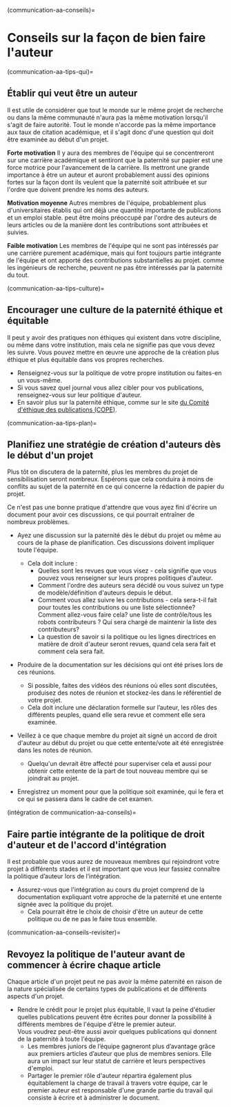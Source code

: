 (communication-aa-conseils)=
# Conseils sur la façon de bien faire l'auteur

(communication-aa-tips-qui)=
## Établir qui veut être un auteur

Il est utile de considérer que tout le monde sur le même projet de recherche ou dans la même communauté n'aura pas la même motivation lorsqu'il s'agit de faire autorité. Tout le monde n'accorde pas la même importance aux taux de citation académique, et il s'agit donc d'une question qui doit être examinée au début d'un projet.

**Forte motivation** Il y aura des membres de l'équipe qui se concentreront sur une carrière académique et sentiront que la paternité sur papier est une force motrice pour l'avancement de la carrière. Ils mettront une grande importance à être un auteur et auront probablement aussi des opinions fortes sur la façon dont ils veulent que la paternité soit attribuée et sur l'ordre que doivent prendre les noms des auteurs.

**Motivation moyenne** Autres membres de l'équipe, probablement plus d'universitaires établis qui ont déjà une quantité importante de publications et un emploi stable. peut être moins préoccupé par l'ordre des auteurs de leurs articles ou de la manière dont les contributions sont attribuées et suivies.

**Faible motivation** Les membres de l'équipe qui ne sont pas intéressés par une carrière purement académique, mais qui font toujours partie intégrante de l'équipe et ont apporté des contributions substantielles au projet. comme les ingénieurs de recherche, peuvent ne pas être intéressés par la paternité du tout.

(communication-aa-tips-culture)=
## Encourager une culture de la paternité éthique et équitable
Il peut y avoir des pratiques non éthiques qui existent dans votre discipline, ou même dans votre institution, mais cela ne signifie pas que vous devez les suivre. Vous pouvez mettre en œuvre une approche de la création plus éthique et plus équitable dans vos propres recherches.

* Renseignez-vous sur la politique de votre propre institution ou faites-en un vous-même.
* Si vous savez quel journal vous allez cibler pour vos publications, renseignez-vous sur leur politique d'auteur.
* En savoir plus sur la paternité éthique, comme sur le site [du Comité d'éthique des publications (COPE)](https://publicationethics.org/).

(communication-aa-tips-plan)=
## Planifiez une stratégie de création d'auteurs dès le début d'un projet
Plus tôt on discutera de la paternité, plus les membres du projet de sensibilisation seront nombreux. Espérons que cela conduira à moins de conflits au sujet de la paternité en ce qui concerne la rédaction de papier du projet.

Ce n'est pas une bonne pratique d'attendre que vous ayez fini d'écrire un document pour avoir ces discussions, ce qui pourrait entraîner de nombreux problèmes.

* Ayez une discussion sur la paternité dès le début du projet ou même au cours de la phase de planification. Ces discussions doivent impliquer toute l'équipe.
    * Cela doit inclure :
        * Quelles sont les revues que vous visez - cela signifie que vous pouvez vous renseigner sur leurs propres politiques d'auteur.
        * Comment l'ordre des auteurs sera décidé ou vous suivez un type de modèle/définition d'auteurs depuis le début.
        * Comment vous allez suivre les contributions - cela sera-t-il fait pour toutes les contributions ou une liste sélectionnée? Comment allez-vous faire cela? une liste de contrôle/tous les robots contributeurs ? Qui sera chargé de maintenir la liste des contributeurs?
        * La question de savoir si la politique ou les lignes directrices en matière de droit d'auteur seront revues, quand cela sera fait et comment cela sera fait.

* Produire de la documentation sur les décisions qui ont été prises lors de ces réunions.
    * Si possible, faites des vidéos des réunions où elles sont discutées, produisez des notes de réunion et stockez-les dans le référentiel de votre projet.
    * Cela doit inclure une déclaration formelle sur l’auteur, les rôles des différents peuples, quand elle sera revue et comment elle sera examinée.

* Veillez à ce que chaque membre du projet ait signé un accord de droit d'auteur au début du projet ou que cette entente/vote ait été enregistrée dans les notes de réunion.
    * Quelqu'un devrait être affecté pour superviser cela et aussi pour obtenir cette entente de la part de tout nouveau membre qui se joindrait au projet.

* Enregistrez un moment pour que la politique soit examinée, qui le fera et ce qui se passera dans le cadre de cet examen.

(intégration de communication-aa-conseils)=
## Faire partie intégrante de la politique de droit d'auteur et de l'accord d'intégration
Il est probable que vous aurez de nouveaux membres qui rejoindront votre projet à différents stades et il est important que vous leur fassiez connaître la politique d’auteur lors de l’intégration.

* Assurez-vous que l'intégration au cours du projet comprend de la documentation expliquant votre approche de la paternité et une entente signée avec la politique du projet.
    * Cela pourrait être le choix de choisir d'être un auteur de cette politique ou de ne pas le faire tous ensemble.

(communication-aa-conseils-revisiter)=
## Revoyez la politique de l'auteur avant de commencer à écrire chaque article
Chaque article d'un projet peut ne pas avoir la même paternité en raison de la nature spécialisée de certains types de publications et de différents aspects d'un projet.

* Rendre le crédit pour le projet plus équitable, Il vaut la peine d'étudier quelles publications peuvent être écrites pour donner la possibilité à différents membres de l'équipe d'être le premier auteur.  
  Vous voudrez peut-être aussi avoir quelques publications qui donnent de la paternité à toute l'équipe.
    * Les membres juniors de l’équipe gagneront plus d’avantage grâce aux premiers articles d’auteur que plus de membres seniors. Elle aura un impact sur leur statut de carrière et leurs perspectives d'emploi.
    * Partager le premier rôle d'auteur répartira également plus équitablement la charge de travail à travers votre équipe, car le premier auteur est responsable d'une grande partie du travail qui consiste à écrire et à administrer le document. 

